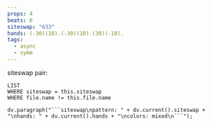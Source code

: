 ```yaml
---
props: 4
beats: 6
siteswap: "633"
hands: (-30)(10).(-30)(10).(30)(-10).
tags:
  - async
  - symm
---
```


siteswap pair:
```dataview
LIST
WHERE siteswap = this.siteswap
WHERE file.name != this.file.name
```
```dataviewjs
dv.paragraph("```siteswap\npattern: " + dv.current().siteswap + "\nhands: " + dv.current().hands + "\ncolors: mixed\n```");
```
